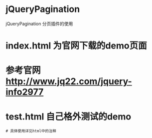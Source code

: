 # jQueryPagination
jQueryPagination 分页插件的使用
 # index.html 为官网下载的demo页面
 # 参考官网  http://www.jq22.com/jquery-info2977
 # test.html 自己格外测试的demo
    # 具体使用详见html中的注释